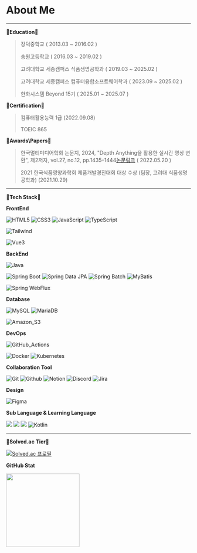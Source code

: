 # About Me


---

**🏫Education🏫**
> 장덕중학교 ( 2013.03 ~ 2016.02 )
>
> 송원고등학교 ( 2016.03 ~ 2019.02 )
>
> 고려대학교 세종캠퍼스 식품생명공학과 ( 2019.03 ~ 2025.02 )
>
> 고려대학교 세종캠퍼스 컴퓨터융합소프트웨어학과 ( 2023.09 ~ 2025.02 )
>
> 한화시스템 Beyond 15기 ( 2025.01 ~ 2025.07 )

**🏅Certification🏅**
> 컴퓨터활용능력 1급 (2022.09.08)
>
> TOEIC 865
<!-- SQLD ( 2024.09.20 )
>
> 
> 정보처리기사 ( 2024.12.11 ) -->

**🥇Awards\Papers🥇**
> 한국멀티미디어학회 논문지, 2024, "Depth Anything을 활용한 실시간 영상 변환", 제2저자, vol.27, no.12, pp.1435–1444[논문링크](https://www.kci.go.kr/kciportal/ci/sereArticleSearch/ciSereArtiView.kci?sereArticleSearchBean.artiId=ART003162339) ( 2022.05.20 )
>
> 2021 한국식품영양과학회 제품개발경진대회 대상 수상 (팀장, 고려대 식품생명공학과) (2021.10.29)

---

**📘Tech Stack📘**

**FrontEnd**

![HTML5](https://img.shields.io/badge/HTML5-E34F26?style=flat&logo=HTML5&logoColor=white) 
![CSS3](https://img.shields.io/badge/CSS3-1572B6?style=flat&logo=CSS3&logoColor=white)
![JavaScript](https://img.shields.io/badge/JavaScript-F7DF1E?style=flat&logo=JavaScript&logoColor=white) 
![TypeScript](https://img.shields.io/badge/TypeScript-3178C6?style=flat&logo=TypeScript&logoColor=white)

<!-- ![React](https://img.shields.io/badge/React-61DAFB?style=flat&logo=React&logoColor=white)
![NextJS](https://img.shields.io/badge/Next.JS-333333?style=flat&logo=nextdotjs&logoColor=white)
-->
![Tailwind](https://img.shields.io/badge/Tailwind_CSS-06B6D4?style=flat&logo=tailwindcss&logoColor=white)
<!-- ![Recoil](https://img.shields.io/badge/Recoil-3578E5?style=flat&logo=recoil&logoColor=white) -->
![Vue3](https://img.shields.io/badge/Vue3-4FC08D?style=flat&logo=vuedotjs&logoColor=white)

**BackEnd**

![Java](https://img.shields.io/badge/Java-007396?style=flat&logo=openjdk&logoColor=white) 
<!-- ![Node.js](https://img.shields.io/badge/Node.js-339933?style=flat&logo=Node.js&logoColor=white) -->
![Spring Boot](https://img.shields.io/badge/Spring_Boot-569A31?style=flat&logo=spring-boot&logoColor=white) 
![Spring Data JPA](https://img.shields.io/badge/Spring_Data_JPA-6DB33F.svg?&logo=spring-data-JPA)
![Spring Batch](https://img.shields.io/badge/Spring_Batch-6DB33F.svg?&logo=spring-batch)
![MyBatis](https://img.shields.io/badge/MyBatis-FE6602.svg?&logo=mybatis5&logoColor=white)

![Spring WebFlux](https://img.shields.io/badge/Spring_WebFlux-6DB33F.svg?&logo=spring-webflux&logoColor=white)

**Database**

![MySQL](https://img.shields.io/badge/MySQL-4479A1?style=flat&logo=mysql&logoColor=white)
![MariaDB](https://img.shields.io/badge/MariaDB-003545?style=flat&logo=mariadb&logoColor=white)
<!-- ![MongoDB](https://img.shields.io/badge/MongoDB-47A248?style=flat&logo=mongodb&logoColor=white) -->
![Amazon_S3](https://img.shields.io/badge/Amazon_S3-569A31?style=flat&logo=amazons3&logoColor=white) 

**DevOps**
<!--
![Amazon RDS](https://img.shields.io/badge/Amazon_RDS-527FFF?style=flat&logo=amazonrds&logoColor=white) 
![Amazon Route 53](https://img.shields.io/badge/Amazon_Route_53-8C4FFF?style=flat&logo=amazonroute53&logoColor=white) 
![Amazon EC2](https://img.shields.io/badge/Amazon_EC2-FF9900?style=flat&logo=amazonec2&logoColor=white) -->
![GitHub_Actions](https://img.shields.io/badge/GitHub_Actions-2088FF?style=flat&logo=githubactions&logoColor=white) 

![Docker](https://img.shields.io/badge/Docker-2496ED.svg?&logo=docker&logoColor=white)
![Kubernetes](https://img.shields.io/badge/Kubernetes-326CE5.svg?&logo=kubernetes&logoColor=white)

**Collaboration Tool**

![Git](https://img.shields.io/badge/Git-F05032?style=flat&logo=Git&logoColor=white)
![Github](https://img.shields.io/badge/GitHub-181717?style=flat&logo=GitHub&logoColor=white)
![Notion](https://img.shields.io/badge/Notion-dddddd?style=flat&logo=Notion&logoColor=black)
![Discord](https://img.shields.io/badge/Discord-5865F2?style=flat&logo=Discord&logoColor=white)
![Jira](https://img.shields.io/badge/jira-%230A0FFF.svg?style=flat&logo=jira&logoColor=white)

**Design**

![Figma](https://img.shields.io/badge/Figma-F24E1E?style=flat&logo=Figma&logoColor=white)

**Sub Language & Learning Language**

<img src="https://img.shields.io/badge/C-A8B9CC?style=flat&logo=c&logoColor=white"> <img src="https://img.shields.io/badge/C++-00599C?style=flat&logo=cplusplus&logoColor=white"> <img src="https://img.shields.io/badge/Python-3776AB?style=flat&logo=Python&logoColor=white"> 
![Kotlin](https://img.shields.io/badge/kotlin-%237F52FF.svg?style=flat&logo=kotlin&logoColor=white)


---

**📗Solved.ac Tier📗**

[![Solved.ac
프로필](http://mazassumnida.wtf/api/v2/generate_badge?boj=stella223)](https://solved.ac/stella223)

**GitHub Stat**

<a href="https://github.com/anuraghazra/github-readme-stats">
  <img height=200 align="center" src="https://github-readme-stats.vercel.app/api?username=sezeme&theme=swift)" />
</a> 
